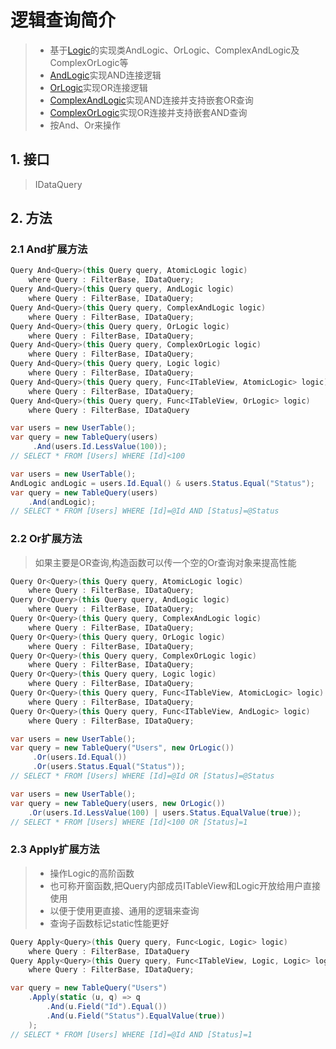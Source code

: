 # 逻辑查询简介
>* 基于[Logic](/api/ShadowSql.Logics.Logic.html)的实现类AndLogic、OrLogic、ComplexAndLogic及ComplexOrLogic等
>* [AndLogic](/api/ShadowSql.Logics.AndLogic.html)实现AND连接逻辑
>* [OrLogic](/api/ShadowSql.Logics.OrLogic.html)实现OR连接逻辑
>* [ComplexAndLogic](/api/ShadowSql.Logics.ComplexAndLogic.html)实现AND连接并支持嵌套OR查询
>* [ComplexOrLogic](/api/ShadowSql.Logics.ComplexOrLogic.html)实现OR连接并支持嵌套AND查询
>* 按And、Or来操作

## 1. 接口
>IDataQuery

## 2. 方法
### 2.1 And扩展方法
```csharp
Query And<Query>(this Query query, AtomicLogic logic)
	where Query : FilterBase, IDataQuery;
Query And<Query>(this Query query, AndLogic logic)
	where Query : FilterBase, IDataQuery;
Query And<Query>(this Query query, ComplexAndLogic logic)
	where Query : FilterBase, IDataQuery;
Query And<Query>(this Query query, OrLogic logic)
	where Query : FilterBase, IDataQuery;
Query And<Query>(this Query query, ComplexOrLogic logic)
	where Query : FilterBase, IDataQuery;
Query And<Query>(this Query query, Logic logic)
	where Query : FilterBase, IDataQuery;
Query And<Query>(this Query query, Func<ITableView, AtomicLogic> logic)
	where Query : FilterBase, IDataQuery;
Query And<Query>(this Query query, Func<ITableView, OrLogic> logic)
	where Query : FilterBase, IDataQuery
```
```csharp
var users = new UserTable();
var query = new TableQuery(users)
     .And(users.Id.LessValue(100));
// SELECT * FROM [Users] WHERE [Id]<100
```
```csharp
var users = new UserTable();
AndLogic andLogic = users.Id.Equal() & users.Status.Equal("Status");
var query = new TableQuery(users)
    .And(andLogic);
// SELECT * FROM [Users] WHERE [Id]=@Id AND [Status]=@Status
```

### 2.2 Or扩展方法
>如果主要是OR查询,构造函数可以传一个空的Or查询对象来提高性能
```csharp
Query Or<Query>(this Query query, AtomicLogic logic)
    where Query : FilterBase, IDataQuery;
Query Or<Query>(this Query query, AndLogic logic)
    where Query : FilterBase, IDataQuery;
Query Or<Query>(this Query query, ComplexAndLogic logic)
    where Query : FilterBase, IDataQuery;
Query Or<Query>(this Query query, OrLogic logic)
    where Query : FilterBase, IDataQuery;
Query Or<Query>(this Query query, ComplexOrLogic logic)
    where Query : FilterBase, IDataQuery;
Query Or<Query>(this Query query, Logic logic)
    where Query : FilterBase, IDataQuery;
Query Or<Query>(this Query query, Func<ITableView, AtomicLogic> logic)
    where Query : FilterBase, IDataQuery;
Query Or<Query>(this Query query, Func<ITableView, AndLogic> logic)
    where Query : FilterBase, IDataQuery;
```
```csharp
var users = new UserTable();
var query = new TableQuery("Users", new OrLogic())
     .Or(users.Id.Equal())
     .Or(users.Status.Equal("Status"));
// SELECT * FROM [Users] WHERE [Id]=@Id OR [Status]=@Status
```
```csharp
var users = new UserTable();
var query = new TableQuery(users, new OrLogic())
    .Or(users.Id.LessValue(100) | users.Status.EqualValue(true));
// SELECT * FROM [Users] WHERE [Id]<100 OR [Status]=1
```

### 2.3 Apply扩展方法
>* 操作Logic的高阶函数
>* 也可称开窗函数,把Query内部成员ITableView和Logic开放给用户直接使用
>* 以便于使用更直接、通用的逻辑来查询
>* 查询子函数标记static性能更好
```csharp
Query Apply<Query>(this Query query, Func<Logic, Logic> logic)
    where Query : FilterBase, IDataQuery
Query Apply<Query>(this Query query, Func<ITableView, Logic, Logic> logic)
    where Query : FilterBase, IDataQuery;
```
```csharp
var query = new TableQuery("Users")
    .Apply(static (u, q) => q
        .And(u.Field("Id").Equal())
        .And(u.Field("Status").EqualValue(true))
    );
// SELECT * FROM [Users] WHERE [Id]=@Id AND [Status]=1
```
